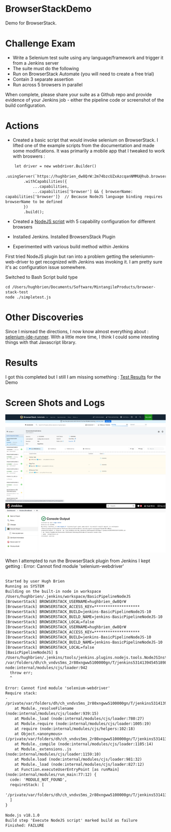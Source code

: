 # BrowserStackDemo
Demo for BrowserStack.  

# Challenge Exam
- Write a Selenium test suite using any language/framework and trigger it from a Jenkins server
- The suite must do the following
- Run on BrowserStack Automate (you will need to create a free trial)
- Contain 3 separate assertion
- Run across 5 browsers in parallel

When complete, please share your suite as a Github repo and provide evidence of your Jenkins job - either the pipeline code or screenshot of the build configuration.

# Actions

- Created a basic script that would invoke selenium on BrowserStack. I lifted one of the example scripts from the documentation and made some modifications. It was primarily a mobile app that I tweaked to work with broswers : 
```
    let driver = new webdriver.Builder()
        .usingServer(`https://hughbrien_dw8QrW:2m74bzcUZxAzcqanNMMU@hub.browserstack.com/wd/hub`)
        .withCapabilities({
            ...capabilities,
            ...capabilities['browser'] && { browserName: capabilities['browser']}  // Because NodeJS language binding requires browserName to be defined
        })
        .build();
 ```

- Created a [NodeJS script](https://github.com/hughbrien/BrowserStackDemo/blob/main/demotest.js) with 5 capability configuration for different browsers 

- Installed Jenkins.  Installed BrowsersStack Plugin 

- Experimented with various build method within Jenkins

First tried NodeJS plugin but ran into a problem getting the seleniumm-web-driver to get recognized with Jenkins was invoking it. I am pretty sure it's ac configuration issue somewhere. 

Switched to Bash Script build type

``` 
cd /Users/hughbrien/Documents/Software/MintangileProducts/browser-stack-test
node ./simpletest.js
```

# Other Discoveries

Since I misread the directions, I now know almost everything about : [selenium-ide-runner](https://www.browserstack.com/docs/automate/selenium/selenium-ide#getting-started-with-selenium-ide).  With a little more time, I think I could some intesting things with that Javascript library. 


# Results

I got this completed but I still I am missing something : [Test Results](https://automate.browserstack.com/dashboard/v2/public-build/QzBJNHFzWnFvZ0xRVHMyZVZsbFNQcWsyREorRjd2WUxEMTJFK3QvaXlpdUc0NmdBdkk3M3UzOC8yaTBlRjE2dTRMdkZhM2tyMC9qelh4dXFZYmlzOGc9PS0tTy9nV09LaTRjdDFDV3Y2Rmw4bVVjQT09--0f37ce24684f51400608f7ac84a86c1c08e8e860) for the Demo  


# Screen Shots and Logs 
![Parallel Test](https://github.com/hughbrien/BrowserStackDemo/blob/main/basictests.jpg)
![Jenkins Run](https://github.com/hughbrien/BrowserStackDemo/blob/main/jenkinrun.jpg)


When I attempted to run the BrowserStack plugin from Jenkins I kept getting : Error: Cannot find module 'selenium-webdriver'

```

Started by user Hugh Brien
Running as SYSTEM
Building on the built-in node in workspace /Users/hughbrien/.jenkins/workspace/BasicPipelineNodeJS
[BrowserStack] BROWSERSTACK_USERNAME=hughbrien_dw8QrW
[BrowserStack] BROWSERSTACK_ACCESS_KEY=********************
[BrowserStack] BROWSERSTACK_BUILD=jenkins-BasicPipelineNodeJS-10
[BrowserStack] BROWSERSTACK_BUILD_NAME=jenkins-BasicPipelineNodeJS-10
[BrowserStack] BROWSERSTACK_LOCAL=false
[BrowserStack] BROWSERSTACK_USERNAME=hughbrien_dw8QrW
[BrowserStack] BROWSERSTACK_ACCESS_KEY=********************
[BrowserStack] BROWSERSTACK_BUILD=jenkins-BasicPipelineNodeJS-10
[BrowserStack] BROWSERSTACK_BUILD_NAME=jenkins-BasicPipelineNodeJS-10
[BrowserStack] BROWSERSTACK_LOCAL=false
[BasicPipelineNodeJS] $ /Users/hughbrien/.jenkins/tools/jenkins.plugins.nodejs.tools.NodeJSInstallation/BrowserStack/bin/node /var/folders/dh/ch_vndvs5ms_2r80xngww5100000gn/T/jenkins5314139454518981369.js
node:internal/modules/cjs/loader:942
  throw err;
  ^

Error: Cannot find module 'selenium-webdriver'
Require stack:
- /private/var/folders/dh/ch_vndvs5ms_2r80xngww5100000gn/T/jenkins5314139454518981369.js
    at Module._resolveFilename (node:internal/modules/cjs/loader:939:15)
    at Module._load (node:internal/modules/cjs/loader:780:27)
    at Module.require (node:internal/modules/cjs/loader:1005:19)
    at require (node:internal/modules/cjs/helpers:102:18)
    at Object.<anonymous> (/private/var/folders/dh/ch_vndvs5ms_2r80xngww5100000gn/T/jenkins5314139454518981369.js:20:19)
    at Module._compile (node:internal/modules/cjs/loader:1105:14)
    at Module._extensions..js (node:internal/modules/cjs/loader:1159:10)
    at Module.load (node:internal/modules/cjs/loader:981:32)
    at Module._load (node:internal/modules/cjs/loader:827:12)
    at Function.executeUserEntryPoint [as runMain] (node:internal/modules/run_main:77:12) {
  code: 'MODULE_NOT_FOUND',
  requireStack: [
    '/private/var/folders/dh/ch_vndvs5ms_2r80xngww5100000gn/T/jenkins5314139454518981369.js'
  ]
}

Node.js v18.1.0
Build step 'Execute NodeJS script' marked build as failure
Finished: FAILURE
```
